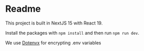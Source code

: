 # Readme

This project is built in NextJS 15 with React 19.

Install the packages with `npm install` and then run `npm run dev`.

We use [Dotenvx](https://dotenvx.com/docs/platforms/vercel) for encrypting .env variables
